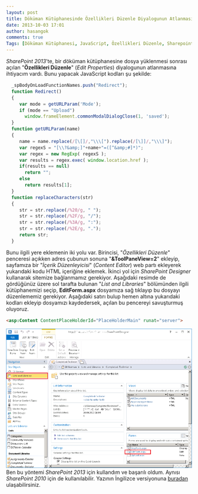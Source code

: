 ```yaml
---
layout: post
title: Döküman Kütüphanesinde Özellikleri Düzenle Diyalogunun Atlanması
date: 2013-10-03 17:01
author: hasangok
comments: true
Tags: [Döküman Kütüphanesi, JavaScript, Özellikleri Düzenle, Sharepoint, SharePoint, SharePoint Designer]
---
```

*SharePoint 2013*'te, bir döküman kütüphanesine dosya yüklenmesi sonrası açılan "**Özellikleri Düzenle**" (*Edit Properties*) diyalogunun atlanmasına ihtiyacım vardı. Bunu yapacak JavaScript kodları şu şekilde:

```javascript
  _spBodyOnLoadFunctionNames.push("Redirect");
  function Redirect()
  {
     var mode = getURLParam('Mode');
     if (mode == "Upload")
       window.frameElement.commonModalDialogClose(1, 'saved');
  }
  function getURLParam(name)
  {
     name = name.replace(/[\[]/,"\\\[").replace(/[\]]/,"\\\]");
     var regexS = "[\\?&amp;]"+name+"=([^&amp;#]*)";
     var regex = new RegExp( regexS );
     var results = regex.exec( window.location.href );
     if(results == null)
       return "";
     else
       return results[1];
  }
  function replaceCharacters(str)
  {
     str = str.replace(/%20/g, " ");
     str = str.replace(/%2F/g, "/");
     str = str.replace(/%3A/g, ":");
     str = str.replace(/%2E/g, ".");
     return str;
  }
```

Bunu ilgili yere eklemenin iki yolu var. Birincisi, "*Özellikleri Düzenle*" penceresi açıkken adres çubunun sonuna "**&amp;ToolPaneView=2**" ekleyip, sayfamıza bir "*İçerik Düzenleyicisi*" (*Content Editor*) web partı ekleyerek yukarıdaki kodu HTML içeriğine eklemek. İkinci yol için *SharePoint Designer* kullanarak sitemize bağlanmamız gerekiyor. Aşağıdaki resimde de gördüğünüz üzere sol tarafta bulunan "*List and Libraries*" bölümünden ilgili kütüphanemizi seçip, **EditForm.aspx** dosyamıza sağ tıklayıp bu dosyayı düzenlememiz gerekiyor. Aşağıdaki satırı bulup hemen altına yukarıdaki kodları ekleyip dosyamızı kaydedersek, açılan bu pencereyi savuşturmuş oluyoruz.

```html
<asp:Content ContentPlaceHolderId="PlaceHolderMain" runat="server">
```
![sharepoint-designer](https://raw.githubusercontent.com/hasangok/hasangok.github.io/master/uploads/2013/10/sharepoint-designer.png)
Ben bu yöntemi *SharePoint 2013* için kullandım ve başarılı oldum. Aynısı *SharePoint 2010* için de kullanılabilir. Yazının İngilizce versiyonuna <a title="Bypass Edit Properties Dialog After Uploading to a Document Library" href="http://www.hasangok.com.tr/383/bypass-edit-properties-dialog-after-uploading-to-a-document-library.html">buradan</a> ulaşabilirsiniz.
